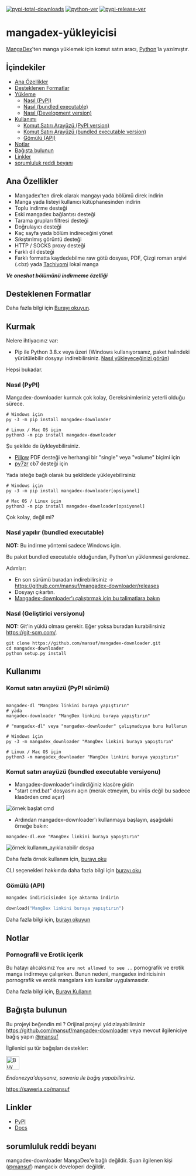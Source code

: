 [![pypi-total-downloads](https://img.shields.io/pypi/dm/mangadex-downloader?label=DOWNLOADS&style=for-the-badge)](https://pypi.org/project/mangadex-downloader)
[![python-ver](https://img.shields.io/pypi/pyversions/mangadex-downloader?style=for-the-badge)](https://pypi.org/project/mangadex-downloader)
[![pypi-release-ver](https://img.shields.io/pypi/v/mangadex-downloader?style=for-the-badge)](https://pypi.org/project/mangadex-downloader)

# mangadex-yükleyicisi

 [MangaDex](https://mangadex.org/)'ten manga yüklemek için komut satırı aracı, [Python](https://www.python.org/)'la yazılmıştır.

## İçindekiler

- [Ana Özellikler](#key-features)
- [Desteklenen Formatlar](#supported-formats)
- [Yükleme](#installation)
    - [Nasıl (PyPI)](#how-to-pypi)
    - [Nasıl (bundled executable)](#how-to-bundled-executable)
    - [Nasıl (Development version)](#how-to-development-version)
- [Kullanımı](#usage)
    - [Komut Satırı Arayüzü (PyPI version)](#command-line-interface-pypi-version)
    - [Komut Satırı Arayüzü (bundled executable version)](#command-line-interface-bundled-executable-version)
    - [Gömülü (API)](#embedding-api)
- [Notlar](#notes)
- [Bağışta bulunun ](#supporting)
- [Linkler](#links)
- [sorumluluk reddi beyanı](#disclaimer)

## Ana Özellikler <a id="key-features"></a>

- Mangadex'ten direk olarak mangayı yada bölümü direk indirin
- Manga yada listeyi kullanıcı kütüphanesinden indirin
- Toplu indirme desteği
- Eski mangadex bağlantısı desteği
- Tarama grupları filtresi desteği
- Doğrulayıcı desteği
- Kaç sayfa yada bölüm indireceğini yönet
- Sıkıştırılmış görüntü desteği
- HTTP / SOCKS proxy desteği
- Farklı dil desteği
- Farklı formatta kaydedebilme raw götü dosyası, PDF, Çizgi roman arşivi (.cbz) yada [Tachiyomi](https://github.com/tachiyomiorg/tachiyomi) lokal manga

***Ve oneshot bölümünü indirmeme özelliği***

## Desteklenen Formatlar <a id="supported-formats"></a>

Daha fazla bilgi için [Burayı okuyun](https://mangadex-dl.mansuf.link/en/latest/formats.html).

## Kurmak <a id="installation"></a>

Nelere ihtiyacınız var:

- Pip ile Python 3.8.x veya üzeri (Windows kullanıyorsanız, paket halindeki yürütülebilir dosyayı indirebilirsiniz. [Nasıl yükleyeceğinizi görün](#how-to-bundled-executable))

Hepsi bukadar.

### Nasıl (PyPI) <a id="how-to-pypi"></a>

Mangadex-downloader kurmak çok kolay, Gereksinimleriniz yeterli olduğu sürece.

```shell
# Windows için
py -3 -m pip install mangadex-downloader

# Linux / Mac OS için
python3 -m pip install mangadex-downloader
```

Şu şekilde de üykleyebilirsiniz.

- [Pillow](https://pypi.org/project/pillow/) PDF desteği ve herhangi bir "single" veya "volume" biçimi için
- [py7zr](https://pypi.org/project/py7zr/) cb7 desteği için

Yada isteğe bağlı olarak bu şekildede yükleyebilirsiniz

```shell
# Windows için
py -3 -m pip install mangadex-downloader[opsiyonel]

# Mac OS / Linux için
python3 -m pip install mangadex-downloader[opsiyonel]
```

Çok kolay, değil mi?

### Nasıl yapılır (bundled executable) <a id="how-to-bundled-executable"></a>

**NOT:** Bu indirme yöntemi sadece Windows için.

Bu paket bundled executable olduğundan, Python'un yüklenmesi gerekmez.

Adımlar:

- En son sürümü buradan indirebilirsiniz -> https://github.com/mansuf/mangadex-downloader/releases
- Dosyayı çıkartın.
- [Mangadex-downloader'ı çalıştırmak için bu talimatlara bakın](#command-line-interface-bundled-executable-version)

### Nasıl (Geliştirici versiyonu) <a id="how-to-development-version"></a>

**NOT:** Git'in yüklü olması gerekir. Eğer yoksa buradan kurabilirsiniz https://git-scm.com/.

```shell
git clone https://github.com/mansuf/mangadex-downloader.git
cd mangadex-downloader
python setup.py install
```

## Kullanımı <a id="usage"></a>

### Komut satırı arayüzü (PyPI sürümü) <a id="command-line-interface-pypi-version"></a>

```shell

mangadex-dl "MangDex linkini buraya yapıştırın" 
# yada
mangadex-downloader "MangDex linkini buraya yapıştırın" 

# "mangadex-dl" veya "mangadex-downloader" çalışmadıysa bunu kullanın

# Windows için
py -3 -m mangadex_downloader "MangDex linkini buraya yapıştırın" 

# Linux / Mac OS için
python3 -m mangadex_downloader "MangDex linkini buraya yapıştırın" 
```

### Komut satırı arayüzü (bundled executable versiyonu) <a id="command-line-interface-bundled-executable-version"></a>

- Mangadex-downloader'ı indirdiğiniz klasöre gidin
- "start cmd.bat" dosyasını açın (merak etmeyim, bu virüs değil bu sadece klasörden cmd açar)

![örnek başlat cmd](https://raw.githubusercontent.com/mansuf/mangadex-downloader/main/assets/example_start_cmd.png)

- Ardından mangadex-downloader'ı kullanmaya başlayın, aşağıdaki örneğe bakın:

```shell
mangadex-dl.exe "MangDex linkini buraya yapıştırın" 
```

![örnek kullanım_ayıklanabilir dosya](https://raw.githubusercontent.com/mansuf/mangadex-downloader/main/assets/example_usage_executable.png)

Daha fazla örnek kullanım için, [burayı oku](https://mangadex-dl.mansuf.link/en/latest/cli_usage.html)

CLI seçenekleri hakkında daha fazla bilgi için [burayı oku](https://mangadex-dl.mansuf.link/en/latest/cli_ref.html)

### Gömülü (API) <a id="embedding-api"></a>

```python
mangadex indiricisinden içe aktarma indirin

download("MangDex linkini buraya yapıştırın")
```

Daha fazla bilgi için, [burayı okuyun](https://mangadex-dl.mansuf.link/en/stable/usage_api.html)

## Notlar <a id="notes"></a>

### Pornografil ve Erotik içerik <a id="pornographic-and-erotica-content"></a>

Bu hatayı alıcaksınız `You are not allowed to see ..` pornografik ve erotik manga indirmeye çalışırken. 
Bunun nedeni, mangadex indiricisinin pornografik ve erotik mangalara katı kurallar uygulamasıdır.

Daha fazla bilgi için, [Burayı Kullanın](https://mangadex-dl.mansuf.link/en/latest/notes/pornographic.html)

## Bağışta bulunun <a id="supporting"></a>

Bu projeyi beğendin mi ? Orijinal projeyi yıldızlayabilirsiniz https://github.com/mansuf/mangadex-downloader veya mevcut ilgileniciye bağış yapın [@mansuf](https://github.com/mansuf)

İlgilenici şu tür bağışları destekler:

<a href='https://ko-fi.com/A0A04UDJ1' target='_blank'><img height='36' style='border:0px;height:36px;' src='https://cdn.ko-fi.com/cdn/kofi2.png?v=3' border='0' alt='Buy Me a Coffee at ko-fi.com' /></a>

*Endonezya'daysanız, saweria ile bağış yapabilirsiniz.*

https://saweria.co/mansuf

## Linkler <a id="links"></a>

- [PyPI](https://pypi.org/project/mangadex-downloader/)
- [Docs](https://mangadex-dl.mansuf.link)

## sorumluluk reddi beyanı <a id="disclaimer"></a>

mangadex-downloader MangaDex'e bağlı değildir. Şuan ilgilenen kişi ([@mansuf](https://github.com/mansuf)) mangacix developeri değildir.
